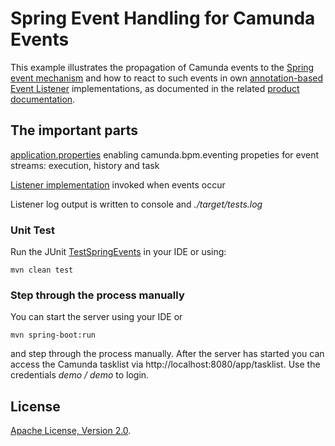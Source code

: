 # Spring Event Handling for Camunda Events  

This example illustrates the propagation of Camunda events to the 
[Spring event mechanism](https://docs.spring.io/spring/docs/current/spring-framework-reference/core.html#context-functionality-events) 
and how to react to such events in own 
[annotation-based Event Listener](https://docs.spring.io/spring/docs/current/spring-framework-reference/core.html#context-functionality-events-annotation) 
implementations, as documented in the related [product documentation](https://docs.camunda.org/manual/latest/user-guide/spring-boot-integration/the-spring-event-bridge/).


## The important parts
[application.properties](src/main/resources/application.properties) enabling camunda.bpm.eventing propeties for event streams: execution, history and task

[Listener implementation](src/main/java/org/camunda/bpm/example/events/CamundaEventListener.java) invoked when events occur

Listener log output is written to console and _./target/tests.log_

### Unit Test
Run the JUnit [TestSpringEvents](src/test/java/org/camunda/bpm/example/events/TestSpringEvents.java) in your IDE or using:
```
mvn clean test
```

### Step through the process manually 
You can start the server using your IDE or 
```
mvn spring-boot:run
```
and step through the process manually. After the server has started you can access the Camunda tasklist via http://localhost:8080/app/tasklist.
Use the credentials *demo / demo* to login.


## License
[Apache License, Version 2.0](http://www.apache.org/licenses/LICENSE-2.0).